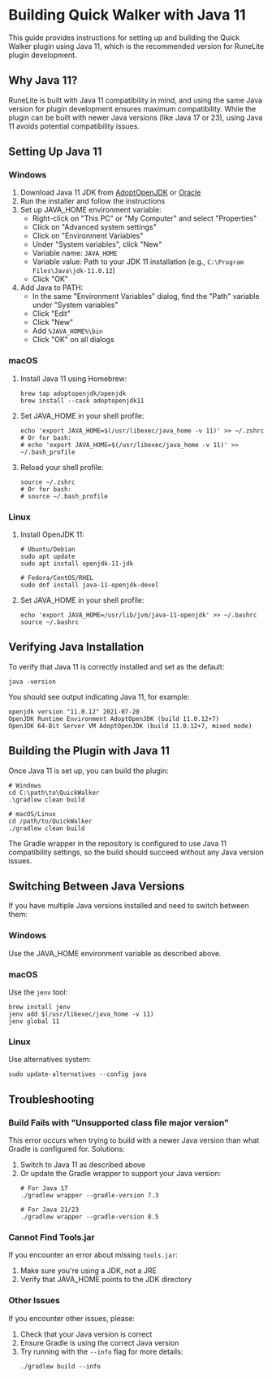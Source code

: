 # Building Quick Walker with Java 11

This guide provides instructions for setting up and building the Quick Walker plugin using Java 11, which is the recommended version for RuneLite plugin development.

## Why Java 11?

RuneLite is built with Java 11 compatibility in mind, and using the same Java version for plugin development ensures maximum compatibility. While the plugin can be built with newer Java versions (like Java 17 or 23), using Java 11 avoids potential compatibility issues.

## Setting Up Java 11

### Windows

1. Download Java 11 JDK from [AdoptOpenJDK](https://adoptium.net/temurin/releases/?version=11) or [Oracle](https://www.oracle.com/java/technologies/javase/jdk11-archive-downloads.html)
2. Run the installer and follow the instructions
3. Set up JAVA_HOME environment variable:
   - Right-click on "This PC" or "My Computer" and select "Properties"
   - Click on "Advanced system settings"
   - Click on "Environment Variables"
   - Under "System variables", click "New"
   - Variable name: `JAVA_HOME`
   - Variable value: Path to your JDK 11 installation (e.g., `C:\Program Files\Java\jdk-11.0.12`)
   - Click "OK"
4. Add Java to PATH:
   - In the same "Environment Variables" dialog, find the "Path" variable under "System variables"
   - Click "Edit"
   - Click "New"
   - Add `%JAVA_HOME%\bin`
   - Click "OK" on all dialogs

### macOS

1. Install Java 11 using Homebrew:
   ```
   brew tap adoptopenjdk/openjdk
   brew install --cask adoptopenjdk11
   ```
2. Set JAVA_HOME in your shell profile:
   ```
   echo 'export JAVA_HOME=$(/usr/libexec/java_home -v 11)' >> ~/.zshrc
   # Or for bash:
   # echo 'export JAVA_HOME=$(/usr/libexec/java_home -v 11)' >> ~/.bash_profile
   ```
3. Reload your shell profile:
   ```
   source ~/.zshrc
   # Or for bash:
   # source ~/.bash_profile
   ```

### Linux

1. Install OpenJDK 11:
   ```
   # Ubuntu/Debian
   sudo apt update
   sudo apt install openjdk-11-jdk
   
   # Fedora/CentOS/RHEL
   sudo dnf install java-11-openjdk-devel
   ```
2. Set JAVA_HOME in your shell profile:
   ```
   echo 'export JAVA_HOME=/usr/lib/jvm/java-11-openjdk' >> ~/.bashrc
   source ~/.bashrc
   ```

## Verifying Java Installation

To verify that Java 11 is correctly installed and set as the default:

```
java -version
```

You should see output indicating Java 11, for example:
```
openjdk version "11.0.12" 2021-07-20
OpenJDK Runtime Environment AdoptOpenJDK (build 11.0.12+7)
OpenJDK 64-Bit Server VM AdoptOpenJDK (build 11.0.12+7, mixed mode)
```

## Building the Plugin with Java 11

Once Java 11 is set up, you can build the plugin:

```
# Windows
cd C:\path\to\QuickWalker
.\gradlew clean build

# macOS/Linux
cd /path/to/QuickWalker
./gradlew clean build
```

The Gradle wrapper in the repository is configured to use Java 11 compatibility settings, so the build should succeed without any Java version issues.

## Switching Between Java Versions

If you have multiple Java versions installed and need to switch between them:

### Windows

Use the JAVA_HOME environment variable as described above.

### macOS

Use the `jenv` tool:
```
brew install jenv
jenv add $(/usr/libexec/java_home -v 11)
jenv global 11
```

### Linux

Use alternatives system:
```
sudo update-alternatives --config java
```

## Troubleshooting

### Build Fails with "Unsupported class file major version"

This error occurs when trying to build with a newer Java version than what Gradle is configured for. Solutions:

1. Switch to Java 11 as described above
2. Or update the Gradle wrapper to support your Java version:
   ```
   # For Java 17
   ./gradlew wrapper --gradle-version 7.3
   
   # For Java 21/23
   ./gradlew wrapper --gradle-version 8.5
   ```

### Cannot Find Tools.jar

If you encounter an error about missing `tools.jar`:

1. Make sure you're using a JDK, not a JRE
2. Verify that JAVA_HOME points to the JDK directory

### Other Issues

If you encounter other issues, please:
1. Check that your Java version is correct
2. Ensure Gradle is using the correct Java version
3. Try running with the `--info` flag for more details:
   ```
   ./gradlew build --info
   ```


